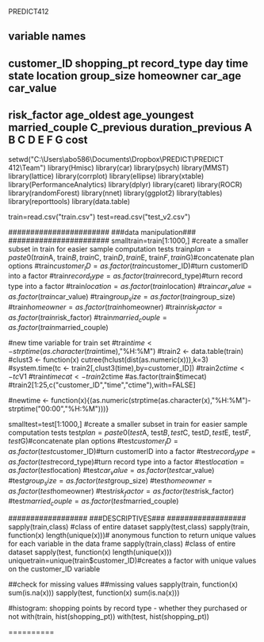 PREDICT412
## variable names
## customer_ID  shopping_pt	record_type	day	time	state	location	group_size	homeowner	car_age	car_value	
## risk_factor	age_oldest	age_youngest	married_couple	C_previous	duration_previous	A	B	C	D	E	F	G	cost

setwd("C:\\Users\\abo586\\Documents\\Dropbox\\PREDICT\\PREDICT 412\\Team")
library(Hmisc)
library(car)
library(psych)
library(MMST)
library(lattice)
library(corrplot)
library(ellipse)
library(xtable)
library(PerformanceAnalytics)
library(dplyr)
library(caret)
library(ROCR)
library(randomForest)
library(nnet)
library(ggplot2)
library(tables)
library(reporttools)
library(data.table)


train=read.csv("train.csv")
test=read.csv("test_v2.csv")


#######################
###data manipulation###
#######################
smalltrain=train[1:1000,] #create a smaller subset in train for easier sample computation tests
train$plan=paste0(train$A, train$B, train$C, train$D, train$E, train$F, train$G)#concatenate plan options
#train$customer_ID = as.factor(train$customer_ID)#turn customerID into a factor 
#train$record_type = as.factor(train$record_type)#turn record type into a factor
#train$location = as.factor(train$location)
#train$car_value= as.factor(train$car_value)
#train$group_size=as.factor(train$group_size)
#train$homeowner = as.factor(train$homeowner)
#train$risk_factor = as.factor(train$risk_factor)
#train$married_couple = as.factor(train$married_couple)

#new time variable for train set
#train$time <- strptime(as.character(train$time),"%H:%M")
#train2 <- data.table(train)
#clust3 <- function(x) cutree(hclust(dist(as.numeric(x))),k=3)
#system.time(tc <- train2[,clust3(time),by=customer_ID])
#train2$ctime <- tc$V1
#train$timecat <- train2$ctime
#as.factor(train$timecat)
#train2[1:25,c("customer_ID","time","ctime"),with=FALSE]

#newtime <- function(x){(as.numeric(strptime(as.character(x),"%H:%M")-strptime("00:00","%H:%M")))}


smalltest=test[1:1000,] #create a smaller subset in train for easier sample computation tests
test$plan=paste0(test$A, test$B, test$C, test$D, test$E, test$F, test$G)#concatenate plan options
#test$customer_ID = as.factor(test$customer_ID)#turn customerID into a factor 
#test$record_type = as.factor(test$record_type)#turn record type into a factor
#test$location = as.factor(test$location)
#test$car_value= as.factor(test$car_value)
#test$group_size=as.factor(test$group_size)
#test$homeowner = as.factor(test$homeowner)
#test$risk_factor = as.factor(test$risk_factor)
#test$married_couple = as.factor(test$married_couple)



##################
###DESCRIPTIVES###
##################
sapply(train,class) #class of entire dataset
sapply(test,class) 
sapply(train, function(x) length(unique(x)))# anonymous function to return unique values for each variable in the data frame
sapply(train,class) #class of entire dataset
sapply(test, function(x) length(unique(x)))
uniquetrain=unique(train$customer_ID)#creates a factor with unique values on the customer_ID variable

##check for missing values
##missing values
sapply(train, function(x) sum(is.na(x)))
sapply(test, function(x) sum(is.na(x)))


#histogram: shopping points by record type - whether they purchased or not
with(train, hist(shopping_pt))
with(test, hist(shopping_pt))





==========
